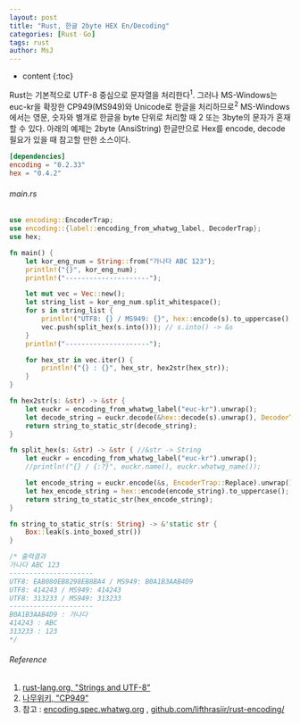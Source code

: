 ```yaml
---
layout: post
title: "Rust, 한글 2byte HEX En/Decoding"
categories: [RustㆍGo]
tags: rust
author: MsJ
---
```


* content
{:toc}

Rust는 기본적으로 UTF-8 중심으로 문자열을 처리한다<sup>1</sup>. 그러나 MS-Windows는 euc-kr을 확장한 CP949(MS949)와 Unicode로 한글을 처리하므로<sup>2</sup> MS-Windows에서는 영문, 숫자와 별개로 한글을 byte 단위로 처리할 때 2 또는 3byte의 문자가 혼재할 수 있다. 아래의 예제는 2byte (AnsiString) 한글만으로 Hex를 encode, decode 필요가 있을 때 참고할 만한 소스이다.

```toml
[dependencies]
encoding = "0.2.33"
hex = "0.4.2"
```
###### main.rs

```rust
use encoding::EncoderTrap;
use encoding::{label::encoding_from_whatwg_label, DecoderTrap};
use hex;

fn main() {
    let kor_eng_num = String::from("가나다 ABC 123");
    println!("{}", kor_eng_num);
    println!("---------------------");

    let mut vec = Vec::new();
    let string_list = kor_eng_num.split_whitespace();
    for s in string_list {
        println!("UTF8: {} / MS949: {}", hex::encode(s).to_uppercase(), split_hex(s.into()));
        vec.push(split_hex(s.into())); // s.into() -> &s
    }
    println!("---------------------");

    for hex_str in vec.iter() {
        println!("{} : {}", hex_str, hex2str(hex_str));
    }
}
```





```rust
fn hex2str(s: &str) -> &str {
    let euckr = encoding_from_whatwg_label("euc-kr").unwrap();
    let decode_string = euckr.decode(&hex::decode(s).unwrap(), DecoderTrap::Replace).unwrap();
    return string_to_static_str(decode_string);
}

fn split_hex(s: &str) -> &str { //&str -> String
    let euckr = encoding_from_whatwg_label("euc-kr").unwrap();
    //println!("{} / {:?}", euckr.name(), euckr.whatwg_name());

    let encode_string = euckr.encode(&s, EncoderTrap::Replace).unwrap();
    let hex_encode_string = hex::encode(encode_string).to_uppercase();
    return string_to_static_str(hex_encode_string);
}

fn string_to_static_str(s: String) -> &'static str {
    Box::leak(s.into_boxed_str())
}

/* 출력결과
가나다 ABC 123
---------------------
UTF8: EAB080EB8298EB8BA4 / MS949: B0A1B3AAB4D9
UTF8: 414243 / MS949: 414243
UTF8: 313233 / MS949: 313233
---------------------
B0A1B3AAB4D9 : 가나다
414243 : ABC
313233 : 123
*/
```

###### Reference

1. [rust-lang.org, "Strings and UTF-8"](https://internals.rust-lang.org/t/strings-and-utf-8/9057)
2. [나무위키, "CP949"](https://namu.wiki/w/CP949)
3. 참고 : [encoding.spec.whatwg.org](https://encoding.spec.whatwg.org/) , [github.com/lifthrasiir/rust-encoding/](https://github.com/lifthrasiir/rust-encoding/)
